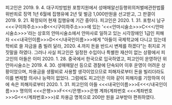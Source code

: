 피고인은 2019. 9. 4. 대구지방법원 포항지원에서 성매매알선등행위의처벌에관한법률위반죄로 징역 1년 6월에 집행유예 2년 및 벌금 1,000만원을 선고받고, 그 판결이 2019. 9. 21. 확정되어 현재 집행유예 기간 중이다.
피고인은 2020. 1. 31. 포항시 남구 <<<구이하주소>>>B<<</구이하주소>>>에 있는 '<<<안마시술소>>>C<<</안마시술소>>>'라는 상호의 안마시술소에서 안마사로 일하고 있는 시각장애인 1급인 피해자 <<<내국인이름>>>D<<</내국인이름>>>에게 "아들이 국제학교에 다니고 있는데 학비로 쓸 자금을 좀 빌려 달라, 2020. 4.까지 돈을 반드시 변제를 하겠다"는 취지로 거짓말을 하였다.
그러나 사실 피고인은 일정한 수입이나 특별한 재산이 없는 상황에서 피고인의 아들은 이미 2020. 1. 28. 중국에서 한국으로 입국하였고, 피고인이 운영하던 위 안마시술소는 2019. 4. 30. 성매매알선 등으로 경찰에 단속되어 이후 운영이 어려운 상황이었으며, 차용금을 생활비로 사용할 생각이었으므로 피해자로부터 돈을 빌리더라도 이를 변제할 의사나 능력이 없었다.
그럼에도 피고인은 이와 같이 피해자를 기망하여 이에 속은 피해자로부터 2020. 1. 31. 피고인의 아들 <<<내국인이름>>>E<<</내국인이름>>> 명의의 <<<은행>>>F<<</은행>>>은행 계좌(계좌번호 <<<계좌번호>>>G<<</계좌번호>>>)로 차용금 명목으로 200만 원을 교부받아 편취하였다.